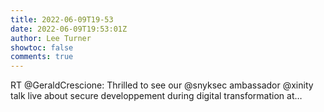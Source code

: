 ```yaml
---
title: 2022-06-09T19-53
date: 2022-06-09T19:53:01Z
author: Lee Turner
showtoc: false
comments: true
---
```


RT @GeraldCrescione: Thrilled to see our @snyksec ambassador @xinity talk live about secure developpement during digital transformation at…

